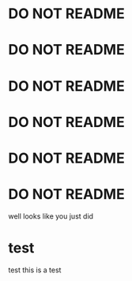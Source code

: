 # DO NOT README
# DO NOT README
# DO NOT README
# DO NOT README
# DO NOT README
# DO NOT README

well looks like you just did

# test
test
this is a test
